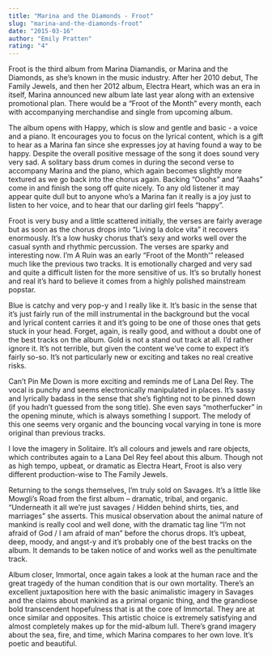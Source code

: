 ```yaml
---
title: "Marina and the Diamonds - Froot"
slug: "marina-and-the-diamonds-froot"
date: "2015-03-16"
author: "Emily Pratten"
rating: "4"
---
```


Froot is the third album from Marina Diamandis, or Marina and the Diamonds, as she’s known in the music industry. After her 2010 debut, The Family Jewels, and then her 2012 album, Electra Heart, which was an era in itself, Marina announced new album late last year along with an extensive promotional plan. There would be a “Froot of the Month” every month, each with accompanying merchandise and single from upcoming album.

The album opens with Happy, which is slow and gentle and basic - a voice and a piano. It encourages you to focus on the lyrical content, which is a gift to hear as a Marina fan since she expresses joy at having found a way to be happy. Despite the overall positive message of the song it does sound very very sad. A solitary bass drum comes in during the second verse to accompany Marina and the piano, which again becomes slightly more textured as we go back into the chorus again. Backing “Ooohs” and “Aaahs” come in and finish the song off quite nicely. To any old listener it may appear quite dull but to anyone who’s a Marina fan it really is a joy just to listen to her voice, and to hear that our darling girl feels “happy”.

Froot is very busy and a little scattered initially, the verses are fairly average but as soon as the chorus drops into “Living la dolce vita” it recovers enormously. It’s a low husky chorus that’s sexy and works well over the casual synth and rhythmic percussion. The verses are sparky and interesting now. I’m A Ruin was an early “Froot of the Month’” released much like the previous two tracks. It is emotionally charged and very sad and quite a difficult listen for the more sensitive of us. It’s so brutally honest and real it’s hard to believe it comes from a highly polished mainstream popstar.

Blue is catchy and very pop-y and I really like it. It’s basic in the sense that it’s just fairly run of the mill instrumental in the background but the vocal and lyrical content carries it and it’s going to be one of those ones that gets stuck in your head. Forget, again, is really good, and without a doubt one of the best tracks on the album. Gold is not a stand out track at all. I’d rather ignore it. It’s not terrible, but given the content we’ve come to expect it’s fairly so-so. It’s not particularly new or exciting and takes no real creative risks.

Can’t Pin Me Down is more exciting and reminds me of Lana Del Rey. The vocal is punchy and seems electronically manipulated in places. It’s sassy and lyrically badass in the sense that she’s fighting not to be pinned down (if you hadn’t guessed from the song title). She even says “motherfucker” in the opening minute, which is always something I support. The melody of this one seems very organic and the bouncing vocal varying in tone is more original than previous tracks.

I love the imagery in Solitaire. It’s all colours and jewels and rare objects, which contributes again to a Lana Del Rey feel about this album. Though not as high tempo, upbeat, or dramatic as Electra Heart, Froot is also very different production-wise to The Family Jewels.

Returning to the songs themselves, I’m truly sold on Savages. It’s a little like Mowgli’s Road from the first album – dramatic, tribal, and organic. “Underneath it all we’re just savages / Hidden behind shirts, ties, and marriages” she asserts. This musical observation about the animal nature of mankind is really cool and well done, with the dramatic tag line “I’m not afraid of God / I am afraid of man” before the chorus drops. It’s upbeat, deep, moody, and angst-y and it’s probably one of the best tracks on the album. It demands to be taken notice of and works well as the penultimate track.

Album closer, Immortal, once again takes a look at the human race and the great tragedy of the human condition that is our own mortality. There’s an excellent juxtaposition here with the basic animalistic imagery in Savages and the claims about mankind as a primal organic thing, and the grandiose bold transcendent hopefulness that is at the core of Immortal. They are at once similar and opposites. This artistic choice is extremely satisfying and almost completely makes up for the mid-album lull. There’s grand imagery about the sea, fire, and time, which Marina compares to her own love. It’s poetic and beautiful.

